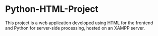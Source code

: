 # Python-HTML-Project
This project is a web application developed using HTML for the frontend and Python for server-side processing, hosted on an XAMPP server.
